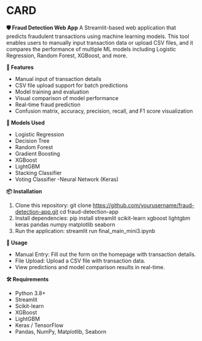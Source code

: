 # CARD
**🛡️ Fraud Detection Web App**
A Streamlit-based web application that predicts fraudulent transactions using machine learning models. This tool enables users to manually input transaction data or upload CSV files, and it compares the performance of multiple ML models including Logistic Regression, Random Forest, XGBoost, and more.

**🚀 Features**
- Manual input of transaction details
- CSV file upload support for batch predictions
- Model training and evaluation
- Visual comparison of model performance
- Real-time fraud prediction
- Confusion matrix, accuracy, precision, recall, and F1 score visualization

**🧠 Models Used**
- Logistic Regression
- Decision Tree
- Random Forest
- Gradient Boosting
- XGBoost
- LightGBM
- Stacking Classifier
- Voting Classifier
-Neural Network (Keras)

**📦 Installation**
1. Clone this repository:
git clone https://github.com/yourusername/fraud-detection-app.git
cd fraud-detection-app
2. Install dependencies:
pip install streamlit scikit-learn xgboost lightgbm keras pandas numpy matplotlib seaborn
3. Run the application:
streamlit run final_main_mini3.ipynb

**📄 Usage**
- Manual Entry: Fill out the form on the homepage with transaction details.
- File Upload: Upload a CSV file with transaction data.
- View predictions and model comparison results in real-time.

**🛠 Requirements**
- Python 3.8+
- Streamlit
- Scikit-learn
- XGBoost
- LightGBM
- Keras / TensorFlow
- Pandas, NumPy, Matplotlib, Seaborn
